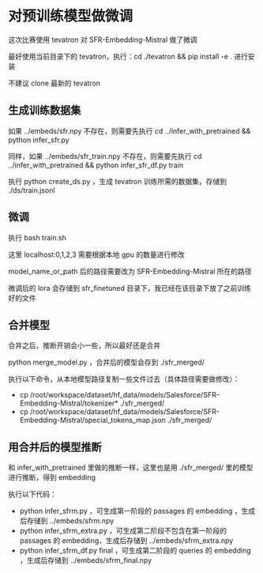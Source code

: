 # 对预训练模型做微调

这次比赛使用 tevatron 对 SFR-Embedding-Mistral 做了微调

最好使用当前目录下的 tevatron，执行：cd ./tevatron && pip install -e . 进行安装

不建议 clone 最新的 tevatron

## 生成训练数据集

如果 ../embeds/sfr.npy 不存在，则需要先执行 cd ../infer_with_pretrained && python infer_sfr.py

同样，如果 ../embeds/sfr_train.npy 不存在，则需要先执行 cd ../infer_with_pretrained && python infer_sfr_df.py train

执行 python create_ds.py ，生成 tevatron 训练所需的数据集，存储到 ./ds/train.jsonl

## 微调

执行 bash train.sh

这里 localhost:0,1,2,3 需要根据本地 gpu 的数量进行修改

model_name_or_path 后的路径需要改为 SFR-Embedding-Mistral 所在的路径

微调后的 lora 会存储到 sfr_finetuned 目录下，我已经在该目录下放了之前训练好的文件

## 合并模型

合并之后，推断开销会小一些，所以最好还是合并

python merge_model.py ，合并后的模型会存到 ./sfr_merged/

执行以下命令，从本地模型路径复制一些文件过去（具体路径需要做修改）：
- cp /root/workspace/dataset/hf_data/models/Salesforce/SFR-Embedding-Mistral/tokenizer* ./sfr_merged/
- cp /root/workspace/dataset/hf_data/models/Salesforce/SFR-Embedding-Mistral/special_tokens_map.json ./sfr_merged/

## 用合并后的模型推断

和 infer_with_pretrained 里做的推断一样，这里也是用 ./sfr_merged/ 里的模型进行推断，得到 embedding

执行以下代码：
- python infer_sfrm.py ，可生成第一阶段的 passages 的 embedding ，生成后存储到 ../embeds/sfrm.npy
- python infer_sfrm_extra.py ，可生成第二阶段不包含在第一阶段的 passages 的 embedding，生成后存储到 ../embeds/sfrm_extra.npy
- python infer_sfrm_df.py final ，可生成第二阶段的 queries 的 embedding ，生成后存储到 ../embeds/sfrm_final.npy